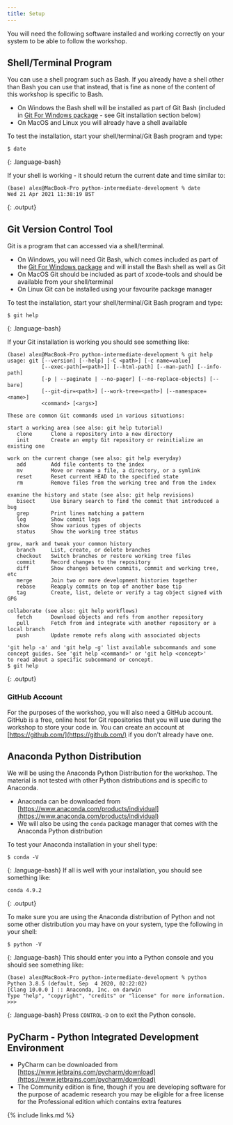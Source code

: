 ```yaml
---
title: Setup
---
```


You will need the following software installed and working correctly on your system to be able to follow the workshop.

## Shell/Terminal Program
You can use a shell program such as Bash. If you already have a shell other than Bash you can use that instead, that is fine as none of the content of this workshop is specific to Bash.
  - On Windows the Bash shell will be installed as part of Git Bash (included in [Git For Windows package](https://gitforwindows.org/) - see Git installation section below)  
  - On MacOS and Linux you will already have a shell available

To test the installation, start your shell/terminal/Git Bash program and type:
~~~
$ date
~~~
{: .language-bash}

If your shell is working - it should return the current date and time similar to:
~~~
(base) alex@MacBook-Pro python-intermediate-development % date
Wed 21 Apr 2021 11:38:19 BST
~~~
{: .output}
  
## Git Version Control Tool
Git is a program that can accessed via a shell/terminal.

  - On Windows, you will need Git Bash, which comes included as part of the [Git For Windows package](https://gitforwindows.org/) and will 
  install the Bash shell as well as Git 
  - On MacOS Git should be included as part of xcode-tools and should be available from your shell/terminal
  - On Linux Git can be installed using your favourite package manager

To test the installation, start your shell/terminal/Git Bash program and type:
~~~
$ git help
~~~
{: .language-bash}

If your Git installation is working you should see something like:
~~~
(base) alex@MacBook-Pro python-intermediate-development % git help
usage: git [--version] [--help] [-C <path>] [-c name=value]
           [--exec-path[=<path>]] [--html-path] [--man-path] [--info-path]
           [-p | --paginate | --no-pager] [--no-replace-objects] [--bare]
           [--git-dir=<path>] [--work-tree=<path>] [--namespace=<name>]
           <command> [<args>]

These are common Git commands used in various situations:

start a working area (see also: git help tutorial)
   clone      Clone a repository into a new directory
   init       Create an empty Git repository or reinitialize an existing one

work on the current change (see also: git help everyday)
   add        Add file contents to the index
   mv         Move or rename a file, a directory, or a symlink
   reset      Reset current HEAD to the specified state
   rm         Remove files from the working tree and from the index

examine the history and state (see also: git help revisions)
   bisect     Use binary search to find the commit that introduced a bug
   grep       Print lines matching a pattern
   log        Show commit logs
   show       Show various types of objects
   status     Show the working tree status

grow, mark and tweak your common history
   branch     List, create, or delete branches
   checkout   Switch branches or restore working tree files
   commit     Record changes to the repository
   diff       Show changes between commits, commit and working tree, etc
   merge      Join two or more development histories together
   rebase     Reapply commits on top of another base tip
   tag        Create, list, delete or verify a tag object signed with GPG

collaborate (see also: git help workflows)
   fetch      Download objects and refs from another repository
   pull       Fetch from and integrate with another repository or a local branch
   push       Update remote refs along with associated objects

'git help -a' and 'git help -g' list available subcommands and some
concept guides. See 'git help <command>' or 'git help <concept>'
to read about a specific subcommand or concept.
$ git help
~~~
{: .output}

### GitHub Account                     
For the purposes of the workshop, you will also need a GitHub account. 
GitHub is a free, online host for Git repositories that you will use during the workshop to store your code in. 
You can create an account at [https://github.com/](https://github.com/) if you don't already have one.

## Anaconda Python Distribution
We will be using the Anaconda Python Distribution for the workshop. The material is not tested with other Python distributions and is specific to Anaconda.
  - Anaconda can be downloaded from [https://www.anaconda.com/products/individual](https://www.anaconda.com/products/individual)
  - We will also be using the `conda` package manager that comes with the Anaconda Python distribution
  
To test your Anaconda installation in your shell type:
~~~
$ conda -V
~~~
{: .language-bash}
If all is well with your installation, you should see something like:
~~~       
conda 4.9.2
~~~
{: .output}

To make sure you are using the Anaconda distribution of Python and not some other distribution you may have on your system, 
 type the following in your shell:
 ~~~
 $ python -V
 ~~~
 {: .language-bash}
This should enter you into a Python console and you should see something like:
 ~~~
(base) alex@MacBook-Pro python-intermediate-development % python
Python 3.8.5 (default, Sep  4 2020, 02:22:02) 
[Clang 10.0.0 ] :: Anaconda, Inc. on darwin
Type "help", "copyright", "credits" or "license" for more information.
>>> 
 ~~~
 {: .language-bash}
 Press `CONTROL-D` on to exit the Python console.
  
## PyCharm - Python Integrated Development Environment
  - PyCharm can be downloaded from [https://www.jetbrains.com/pycharm/download](https://www.jetbrains.com/pycharm/download)
  - The Community edition is fine, though if you are developing software for the purpose of academic research you may be eligible for a free license for the Professional edition which contains extra features
  
{% include links.md %}
